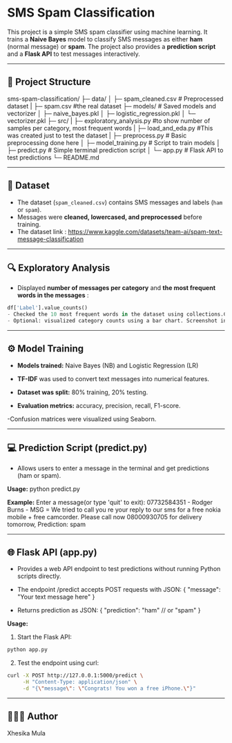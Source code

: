 # SMS Spam Classification

This project is a simple SMS spam classifier using machine learning. It trains a **Naive Bayes** model to classify SMS messages as either **ham** (normal message) or **spam**. The project also provides a **prediction script** and a **Flask API** to test messages interactively.

---

## 📂 Project Structure

sms-spam-classification/
├─ data/
│ ├─ spam_cleaned.csv # Preprocessed dataset
| ├─ spam.csv #the real dataset
├─ models/ # Saved models and vectorizer
│ ├─ naive_bayes.pkl
│ ├─ logistic_regression.pkl
│ └─ vectorizer.pkl
├─ src/
| ├─ exploratory_analysis.py #to show number of samples per category, most frequent words
| ├─ load_and_eda.py #This was created just to test the dataset
| ├─ preprocess.py # Basic preprocessing done here
│ ├─ model_training.py # Script to train models
│ ├─ predict.py # Simple terminal prediction script
│ └─ app.py # Flask API to test predictions
└─ README.md


---

## 📝 Dataset

- The dataset (`spam_cleaned.csv`) contains SMS messages and labels (`ham` or `spam`).  
- Messages were **cleaned, lowercased, and preprocessed** before training.
- The dataset link : https://www.kaggle.com/datasets/team-ai/spam-text-message-classification

---

## 🔍 Exploratory Analysis

- Displayed **number of messages per category** and **the most frequent words in the messages** :

```python
df['Label'].value_counts()
- Checked the 10 most frequent words in the dataset using collections.Counter.
- Optional: visualized category counts using a bar chart. Screenshot included.

```
---

## ⚙️ Model Training

- **Models trained:** Naive Bayes (NB) and Logistic Regression (LR)

- **TF-IDF** was used to convert text messages into numerical features.

- **Dataset was split:** 80% training, 20% testing.

- **Evaluation metrics:** accuracy, precision, recall, F1-score.

-Confusion matrices were visualized using Seaborn.

---

## 💻 Prediction Script (predict.py)
- Allows users to enter a message in the terminal and get predictions (ham or spam).

**Usage:** python predict.py

**Example:**
Enter a message(or type 'quit' to exit): 07732584351 - Rodger Burns - MSG = We tried to call you re your reply to our sms for a free nokia mobile + free camcorder. Please call now 08000930705 for delivery tomorrow,
Prediction: spam

---

## 🌐 Flask API (app.py)
- Provides a web API endpoint to test predictions without running Python scripts directly.

- The endpoint /predict accepts POST requests with JSON:
{
    "message": "Your text message here"
}
- Returns prediction as JSON:
{
  "prediction": "ham"  // or "spam"
}

**Usage:**

1. Start the Flask API:
```bash
python app.py
```

2. Test the endpoint using curl:
```bash
curl -X POST http://127.0.0.1:5000/predict \
     -H "Content-Type: application/json" \
     -d "{\"message\": \"Congrats! You won a free iPhone.\"}"
```
---

## 👩🏻‍💻 Author
Xhesika Mula
